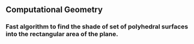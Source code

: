 ## Computational Geometry
### Fast algorithm to find the shade of set of polyhedral surfaces into the rectangular area of the plane.
